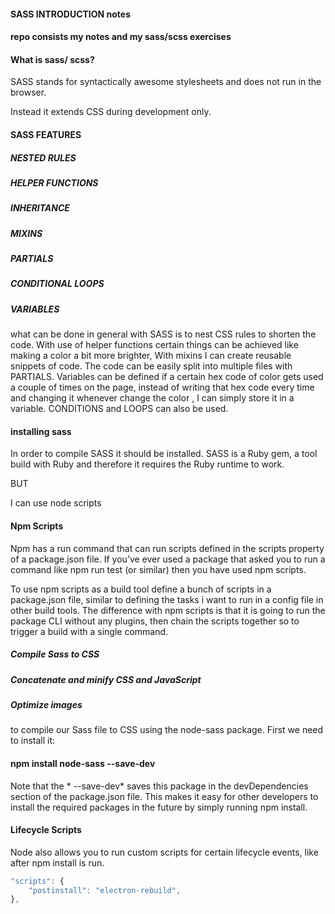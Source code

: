 #### SASS INTRODUCTION notes

#### repo consists my notes and my sass/scss exercises
#### What is sass/ scss?

SASS stands for syntactically awesome stylesheets and does not run in the browser.

Instead it extends CSS during development only. 

#### SASS FEATURES

##### NESTED RULES
##### HELPER FUNCTIONS
##### INHERITANCE
##### MIXINS
##### PARTIALS
##### CONDITIONAL LOOPS
##### VARIABLES


what can be done in general with SASS is to nest CSS rules to shorten the code.
With use of helper functions certain things can be achieved like making a color a bit more brighter,
With mixins I can create reusable snippets of code.
The code can be easily split into multiple files with PARTIALS. 
Variables can be defined if a certain hex code of color gets used a couple of times on the page, instead of writing that hex code every time and changing it whenever change the color , I can simply store it in a variable. 
CONDITIONS  and LOOPS can also be used.

#### installing sass
In order to compile SASS it should be installed. 
SASS is a Ruby gem, a tool build with Ruby and therefore it requires the Ruby runtime to work.

BUT 

I can use node scripts 

#### Npm Scripts
Npm has a run command that can run scripts defined in the scripts property of a package.json file. If you’ve ever used a package that asked you to run a command like npm run test (or similar) then you have used npm scripts.

To use npm scripts as a build tool define a bunch of scripts in a package.json file, similar to defining the tasks i want to run in a config file in other build tools. The difference with npm scripts is that it is going to run the package CLI without any plugins, then chain the scripts together so to trigger a build with a single command. 

##### Compile Sass to CSS
##### Concatenate and minify CSS and JavaScript
##### Optimize images

 to compile our Sass file to CSS using the node-sass package. First we need to install it:
 #### npm install node-sass --save-dev

Note that the * --save-dev*  saves this package in the devDependencies section of the package.json file. This makes it easy for other developers to install the required packages in the future by simply running npm install.

#### Lifecycle Scripts
Node also allows you to run custom scripts for certain lifecycle events, like after npm install is run. 
```js
"scripts": {
    "postinstall": "electron-rebuild",
},
```




